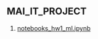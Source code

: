## MAI_IT_PROJECT

1. [notebooks_hw1_ml.ipynb](https://github.com/Imariiii/MAI_IT_PROJECT/blob/main/notebooks_hw1_ml.ipynb)
